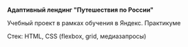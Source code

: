 <b>Адаптивный лендинг "Путешествия по России"</b>
<p>Учебный проект в рамках обучения в Яндекс. Практикуме</p>
<p>Стек: HTML, CSS (flexbox, grid, медиазапросы)</p>
